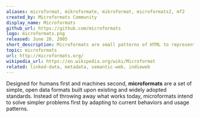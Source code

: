 ```yaml
---
aliases: microformat, mikroformate, mikroformat, microformats2, mf2
created_by: Microformats Community
display_name: Microformats
github_url: https://github.com/microformats
logo: microformats.png
released: June 20, 2005
short_description: Microformats are small patterns of HTML to represent commonly published things like people and events in web pages.
topic: microformats
url: http://microformats.org/
wikipedia_url: https://en.wikipedia.org/wiki/Microformat
related: linked-data, metadata, semantic-web, indieweb
---
```

Designed for humans first and machines second, **microformats** are a set of simple, open data formats built upon existing and widely adopted standards. Instead of throwing away what works today, microformats intend to solve simpler problems first by adapting to current behaviors and usage patterns.

